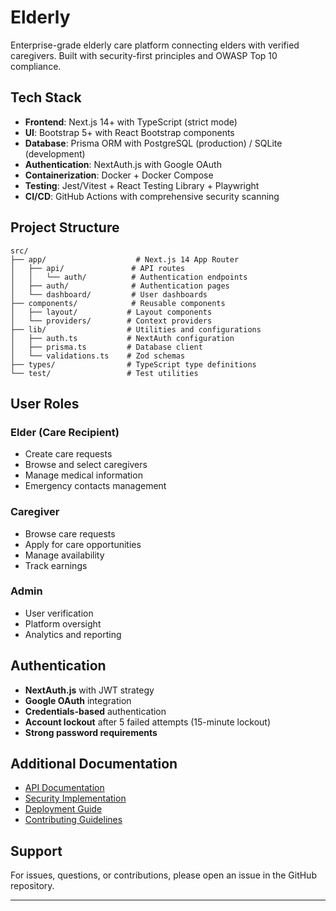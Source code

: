 # Elderly

Enterprise-grade elderly care platform connecting elders with verified caregivers. Built with security-first principles and OWASP Top 10 compliance.

## Tech Stack

- **Frontend**: Next.js 14+ with TypeScript (strict mode)
- **UI**: Bootstrap 5+ with React Bootstrap components
- **Database**: Prisma ORM with PostgreSQL (production) / SQLite (development)
- **Authentication**: NextAuth.js with Google OAuth
- **Containerization**: Docker + Docker Compose
- **Testing**: Jest/Vitest + React Testing Library + Playwright
- **CI/CD**: GitHub Actions with comprehensive security scanning

## Project Structure

```
src/
├── app/                    # Next.js 14 App Router
│   ├── api/               # API routes
│   │   └── auth/          # Authentication endpoints
│   ├── auth/              # Authentication pages
│   └── dashboard/         # User dashboards
├── components/            # Reusable components
│   ├── layout/           # Layout components
│   └── providers/        # Context providers
├── lib/                  # Utilities and configurations
│   ├── auth.ts           # NextAuth configuration
│   ├── prisma.ts         # Database client
│   └── validations.ts    # Zod schemas
├── types/                # TypeScript type definitions
└── test/                 # Test utilities
```

## User Roles

### Elder (Care Recipient)

- Create care requests
- Browse and select caregivers
- Manage medical information
- Emergency contacts management

### Caregiver

- Browse care requests
- Apply for care opportunities
- Manage availability
- Track earnings

### Admin

- User verification
- Platform oversight
- Analytics and reporting

## Authentication

- **NextAuth.js** with JWT strategy
- **Google OAuth** integration
- **Credentials-based** authentication
- **Account lockout** after 5 failed attempts (15-minute lockout)
- **Strong password requirements**

## Additional Documentation

- [API Documentation](./docs/api.md)
- [Security Implementation](./docs/security.md)
- [Deployment Guide](./docs/deployment.md)
- [Contributing Guidelines](./docs/contributing.md)

## Support

For issues, questions, or contributions, please open an issue in the GitHub repository.

---
